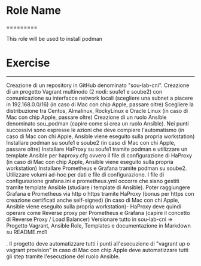# Role Name
=========

This role will be used to install podman

# Exercise
------------

Creazione di un repository in GitHub denominato "sou-lab-cni".
Creazione di un progetto Vagrant multinodo (2 nodi: soufe1 e soube2) con comunicazione su interfacce
network locali (scegliere una subnet a piacere in 192.168.0.0/16) (in caso di Mac con chip Apple, passare
oltre)
Scegliere la distribuzione tra Centos, Almalinux, RockyLinux e Oracle Linux (in caso di Mac con chip Apple,
passare oltre)
Creazione di un ruolo Ansible denominato sou_podman (capire come si crea un ruolo Ansible). Nei punti
successivi sono espresse le azioni che deve compiere l'automatismo (in caso di Mac con chi Apple, Ansible
viene eseguito sulla propria workstation)
Installare podman su soufe1 e soube2 (in caso di Mac con chi Apple, passare oltre)
Installare HaProxy su soufe1 tramite podman e utilizzare un template Ansible per haproxy.cfg ovvero il file di
configurazione di HaProxy (in caso di Mac con chip Apple, Ansible viene eseguito sulla propria
workstation)
Installare Prometheus e Grafana tramite podman su soube2. Utilizzare volumi ad-hoc per dati e file di
configurazione. I file di configurazione grafana.ini e prometheus.yml occorre che siano gestiti tramite
template Ansible (studiare i template di Ansible). Poter raggiungere Grafana e Prometheus via http o https
tramite HaProxy (bonus per https con creazione certificati anche self-signed) (in caso di Mac con chi Apple,
Ansible viene eseguito sulla propria workstation)-
HaProxy deve quindi operare come Reverse proxy per Prometheus e Grafana (capire il concetto di Reverse
Proxy / Load Balancer)
Versionare tutto in sou-lab-cni => Progetto Vagrant, Ansible Role, Templates e documentazione in
Markdown su README.md1

. Il progetto deve automatizzare tutti i punti all'esecuzione di "vagrant up o
vagrant provision" in caso di Mac con chip Apple deve automatizzare tutti gli step tramite l'esecuzione del
ruolo Ansible.